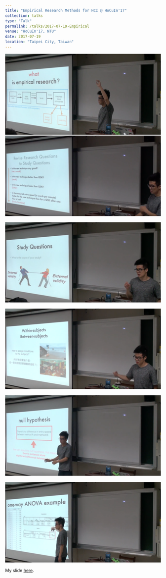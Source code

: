 ```yaml
---
title: "Empirical Research Methods for HCI @ HoCuIn'17"
collection: talks
type: "Talk"
permalink: /talks/2017-07-19-Empirical
venue: "HoCuIn'17, NTU"
date: 2017-07-19
location: "Taipei City, Taiwan"
---
```


<img src='/images/talks/empirical1.png'>


<img src='/images/talks/empirical2.png'>
<br><br>
<img src='/images/talks/empirical3.png'>
<br><br>
<img src='/images/talks/empirical4.png'>
<br><br>
<img src='/images/talks/empirical5.png'>
<br><br>
<img src='/images/talks/empirical6.png'>

My slide [here]().
